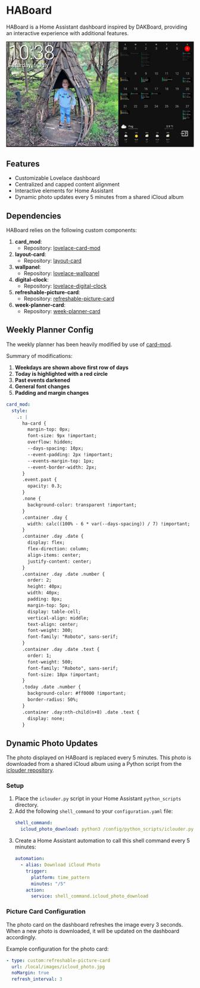 # HABoard

HABoard is a Home Assistant dashboard inspired by DAKBoard, providing an interactive experience with additional features.

![Dashboard Example](images/HomeAssistant%20Board.png)

## Features
- Customizable Lovelace dashboard
- Centralized and capped content alignment
- Interactive elements for Home Assistant
- Dynamic photo updates every 5 minutes from a shared iCloud album

## Dependencies

HABoard relies on the following custom components:

1. **card_mod**:
    - Repository: [lovelace-card-mod](https://github.com/thomasloven/lovelace-card-mod)
2. **layout-card**:
    - Repository: [layout-card](https://github.com/thomasloven/lovelace-layout-card)
3. **wallpanel**:
    - Repository: [lovelace-wallpanel](https://github.com/j-a-n/lovelace-wallpanel)
4. **digital-clock**:
    - Repository: [lovelace-digital-clock](https://github.com/wassy92x/lovelace-digital-clock)
5. **refreshable-picture-card**:
    - Repository: [refreshable-picture-card](https://github.com/dimagoltsman/refreshable-picture-card)
6. **week-planner-card**:
    - Repository: [week-planner-card](https://github.com/FamousWolf/week-planner-card)

## Weekly Planner Config
The weekly planner has been heavily modified by use of [card-mod](https://github.com/thomasloven/lovelace-card-mod).

Summary of modifications:
1. **Weekdays are shown above first row of days**
2. **Today is highlighted with a red circle**
3. **Past events darkened**
3. **General font changes**
4. **Padding and margin changes**

```yaml
card_mod:
  style:
    .: |
      ha-card {
        margin-top: 0px;
        font-size: 9px !important;
        overflow: hidden;
        --days-spacing: 10px;
        --event-padding: 2px !important;
        --events-margin-top: 1px;
        --event-border-width: 2px;
      }
      .event.past {
        opacity: 0.3;
      }
      .none {
        background-color: transparent !important;
      }
      .container .day {
        width: calc((100% - 6 * var(--days-spacing)) / 7) !important;
      }
      .container .day .date {
        display: flex;
        flex-direction: column;
        align-items: center;
        justify-content: center;
      }
      .container .day .date .number {
        order: 2;
        height: 40px;
        width: 40px;
        padding: 8px;
        margin-top: 5px;
        display: table-cell;
        vertical-align: middle;
        text-align: center;
        font-weight: 300;
        font-family: "Roboto", sans-serif;
      }
      .container .day .date .text {
        order: 1;
        font-weight: 500;
        font-family: "Roboto", sans-serif;
        font-size: 18px !important;
      }
      .today .date .number {
        background-color: #ff0000 !important;
        border-radius: 50%;
      }
      .container .day:nth-child(n+8) .date .text {
        display: none;
      }
```


## Dynamic Photo Updates
The photo displayed on HABoard is replaced every 5 minutes. This photo is downloaded from a shared iCloud album using a Python script from the [iclouder repository](https://github.com/arogers86/iclouder).

### Setup
1. Place the `iclouder.py` script in your Home Assistant `python_scripts` directory.
2. Add the following `shell_command` to your `configuration.yaml` file:
    ```yaml
    shell_command:
      icloud_photo_download: python3 /config/python_scripts/iclouder.py <Your Token> --destination www/images/ --single --filename icloud_photo.jpg --ignore 50
    ```
3. Create a Home Assistant automation to call this shell command every 5 minutes:
    ```yaml
    automation:
      - alias: Download iCloud Photo
        trigger:
          platform: time_pattern
          minutes: "/5"
        action:
          service: shell_command.icloud_photo_download
    ```

### Picture Card Configuration
The photo card on the dashboard refreshes the image every 3 seconds. When a new photo is downloaded, it will be updated on the dashboard accordingly.

Example configuration for the photo card:

```yaml
- type: custom:refreshable-picture-card
  url: /local/images/icloud_photo.jpg
  noMargin: true
  refresh_interval: 3
```